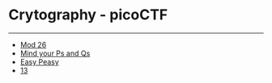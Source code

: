# Crytography - picoCTF
------------
- [Mod 26](./Mod26/README.md)
- [Mind your Ps and Qs](./MindyourPsandQs/README.md)
- [Easy Peasy](./EasyPeasy/README.md)
- [13](./13/README.md)